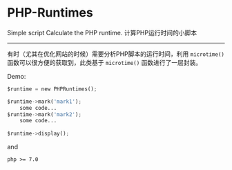 # PHP-Runtimes
Simple script Calculate the PHP runtime.
计算PHP运行时间的小脚本

----------




有时（尤其在优化网站的时候）需要分析PHP脚本的运行时间，利用 `microtime()` 函数可以很方便的获取到，此类基于 `microtime()` 函数进行了一层封装。


Demo:
```python
$runtime = new PHPRuntimes();

$runtime->mark('mark1');
    some code...
$runtime->mark('mark2');
    some code...
    
$runtime->display();
```

and

```php >= 7.0```